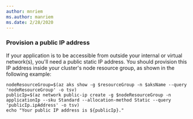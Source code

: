 ```yaml
---
author: mnriem
ms.author: manriem
ms.date: 2/28/2020
---
```


### Provision a public IP address

If your application is to be accessible from outside your internal or virtual network(s), you'll need a public static IP address. You should provision this IP address inside your cluster's node resource group, as shown in the following example:

```azurecli
nodeResourceGroup=$(az aks show -g $resourceGroup -n $aksName --query 'nodeResourceGroup' -o tsv)
publicIp=$(az network public-ip create -g $nodeResourceGroup -n applicationIp --sku Standard --allocation-method Static --query 'publicIp.ipAddress' -o tsv)
echo "Your public IP address is ${publicIp}."
```
